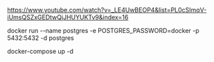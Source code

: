 https://www.youtube.com/watch?v=_LE4UwBEOP4&list=PL0cSImqV-iUmsQSZxGEDtwQjJHUYUKTv9&index=16

docker run --name postgres -e POSTGRES_PASSWORD=docker -p 5432:5432 -d postgres

docker-compose up -d
